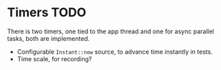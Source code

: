 # Timers TODO

There is two timers, one tied to the app thread and one for async parallel tasks, both are
implemented.

* Configurable `Instant::now` source, to advance time instantly in tests.
* Time scale, for recording?